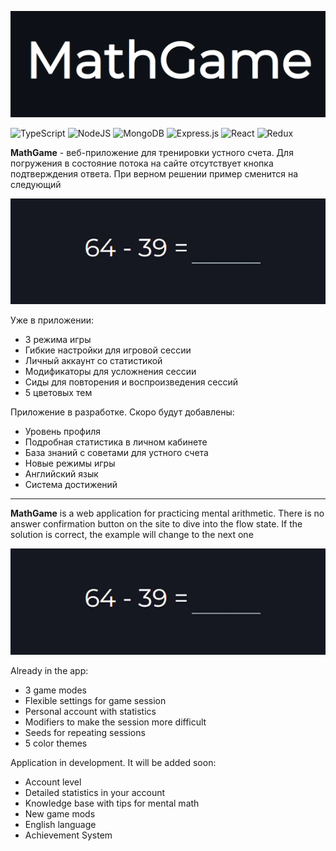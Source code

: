 [![img_1.png](public/assets/logoReadMe.png)](https://math-game-sepia.vercel.app/)


![TypeScript](https://img.shields.io/badge/typescript-%23007ACC.svg?style=for-the-badge&logo=typescript&logoColor=white&color=0d1117)
![NodeJS](https://img.shields.io/badge/node.js-6DA55F?style=for-the-badge&logo=node.js&logoColor=white&color=0d1117)
![MongoDB](https://img.shields.io/badge/MongoDB-%234ea94b.svg?style=for-the-badge&logo=mongodb&logoColor=white&color=0d1117)
![Express.js](https://img.shields.io/badge/express.js-%23404d59.svg?style=for-the-badge&logo=express&logoColor=white&color=0d1117)
![React](https://img.shields.io/badge/react-%2320232a.svg?style=for-the-badge&logo=react&logoColor=white&color=0d1117)
![Redux](https://img.shields.io/badge/redux-%23593d88.svg?style=for-the-badge&logo=redux&logoColor=white&color=0d1117)

**MathGame** - веб-приложение для тренировки устного счета. Для погружения в состояние потока на сайте отсутствует кнопка подтверждения ответа. При верном решении пример сменится на следующий

![](public/assets/workExample.gif)

Уже в приложении:

- 3 режима игры
- Гибкие настройки для игровой сессии
- Личный аккаунт со статистикой
- Модификаторы для усложнения сессии
- Сиды для повторения и воспроизведения сессий
- 5 цветовых тем

Приложение в разработке. Скоро будут добавлены:

- Уровень профиля
- Подробная статистика в личном кабинете
- База знаний с советами для устного счета
- Новые режимы игры
- Английский язык
- Система достижений

---

**MathGame** is a web application for practicing mental arithmetic. There is no answer confirmation button on the site to dive into the flow state. If the solution is correct, the example will change to the next one

![](public/assets/workExample.gif)

Already in the app:

- 3 game modes
- Flexible settings for game session
- Personal account with statistics
- Modifiers to make the session more difficult
- Seeds for repeating sessions
- 5 color themes

Application in development. It will be added soon:

- Account level
- Detailed statistics in your account
- Knowledge base with tips for mental math
- New game mods
- English language
- Achievement System
